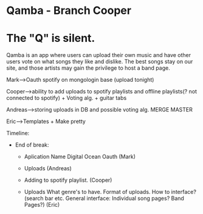 Qamba - Branch Cooper
=====

The "Q" is silent.
=====
Qamba is an app where users can upload their own music and have other users vote on what songs they like and dislike. The best songs stay on our site, and those artists may gain the privilege to host a band page.


Mark-->Oauth spotify on mongologin base (upload tonight) 

Cooper-->ability to add uploads to spotify playlists and offline playlists(? not connected to spotify) + Voting alg. + guitar tabs 

Andreas-->storing uploads in DB and possible voting alg. MERGE MASTER

Eric-->Templates + Make pretty

Timeline:
* End of break: 
  * Aplication Name Digital Ocean Oauth (Mark) 

  * Uploads (Andreas) 

  * Adding to spotify playlist. (Cooper)

  * Uploads What genre's to have. Format of uploads. How to interface? (search bar etc. General interface: Individual song pages? Band Pages?) (Eric)
